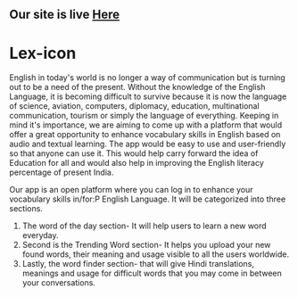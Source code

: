 ## Our site is live [Here](lex-icon.azurewebsites.com)

# Lex-icon
English in today's world is no longer a way of  communication but is turning out to be a need of the present. Without the knowledge of the English Language, it is becoming difficult to survive because it is now the language of science, aviation, computers, diplomacy, education, multinational communication, tourism or simply the language of everything. Keeping in mind it's importance, we are aiming to come up with a platform that would offer a great opportunity to enhance vocabulary skills in English based on audio and textual learning. The app would be easy to use and user-friendly so that anyone can use it. This would help carry forward the idea of Education for all and would also help in improving the English literacy percentage of present India.

Our app is an open platform where you can log in to enhance your vocabulary skills in/for:P English Language. It will be categorized into three sections.
1. The word of the day section- It will help users to learn a new word everyday.
2. Second is the Trending Word section- It helps you upload your new found words, their meaning and usage visible to all the users worldwide.
3. Lastly, the word finder section- that will give Hindi translations, meanings and usage for difficult words that you may come in between your conversations.
